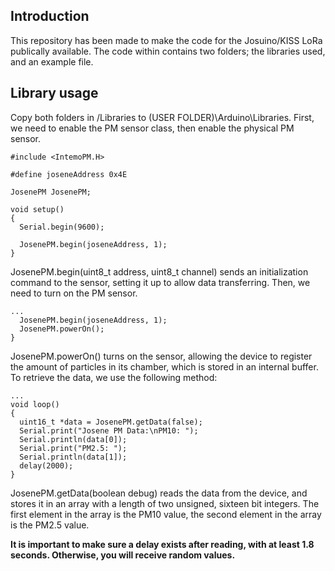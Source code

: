 ## Introduction
This repository has been made to make the code for the Josuino/KISS LoRa publically available.
The code within contains two folders; the libraries used, and an example file. 

## Library usage
Copy both folders in /Libraries to (USER FOLDER)\Arduino\Libraries.
First, we need to enable the PM sensor class, then enable the physical PM sensor.
```
#include <IntemoPM.H>

#define joseneAddress 0x4E

JosenePM JosenePM;

void setup()
{
  Serial.begin(9600);

  JosenePM.begin(joseneAddress, 1);
}
```
JosenePM.begin(uint8_t address, uint8_t channel) sends an initialization command to the sensor, setting it up to allow data transferring.
Then, we need to turn on the PM sensor.
```
...
  JosenePM.begin(joseneAddress, 1);
  JosenePM.powerOn();
}
```
JosenePM.powerOn() turns on the sensor, allowing the device to register the amount of particles in its chamber, which is stored in an internal buffer. To retrieve the data, we use the following method:
```
...
void loop()
{
  uint16_t *data = JosenePM.getData(false);
  Serial.print("Josene PM Data:\nPM10: ");
  Serial.println(data[0]);
  Serial.print("PM2.5: ");
  Serial.println(data[1]);
  delay(2000);
}
```
JosenePM.getData(boolean debug) reads the data from the device, and stores it in an array with a length of two unsigned, sixteen bit integers. The first element in the array is the PM10 value, the second element in the array is the PM2.5 value.

**It is important to make sure a delay exists after reading, with at least 1.8 seconds. Otherwise, you will receive random values.**
